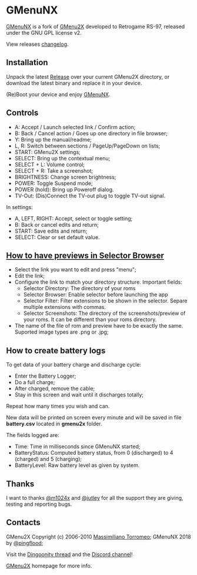 # GMenuNX

[GMenuNX](https://github.com/pingflood/GMenuNX/) is a fork of [GMenu2X](http://mtorromeo.github.com/gmenu2x) developed to Retrogame RS-97, released under the GNU GPL license v2.

View releases [changelog](ChangeLog.md).


## Installation

Unpack the latest [Release](https://github.com/pingflood/GMenuNX/releases/) over your current GMenu2X directory, or download the latest binary and replace it in your device.

(Re)Boot your device and enjoy [GMenuNX](https://github.com/pingflood/GMenuNX/).


## Controls

* A: Accept / Launch selected link / Confirm action;
* B: Back / Cancel action / Goes up one directory in file browser;
* Y: Bring up the manual/readme;
* L, R: Switch between sections / PageUp/PageDown on lists;
* START: GMenu2X settings;
* SELECT: Bring up the contextual menu;
* SELECT + L: Volume control;
* SELECT + R: Take a screenshot;
* BRIGHTNESS: Change screen brightness;
* POWER: Toggle Suspend mode;
* POWER (hold): Bring up Poweroff dialog.
* TV-Out: (Dis)Connect the TV-out plug to toggle TV-out signal.

In settings:

* A, LEFT, RIGHT: Accept, select or toggle setting;
* B: Back or cancel edits and return;
* START: Save edits and return;
* SELECT: Clear or set default value.


## [How to have previews in Selector Browser](http://boards.dingoonity.org/ingenic-jz4760-devices/gmenunext-let's-make-gmenu-great-again!/msg177392/#msg177392)

* Select the link you want to edit and press "menu";
* Edit the link;
* Configure the link to match your directory structure. Important fields:
	* Selector Directory: The directory of your roms
	* Selector Browser: Enable selector before launching the app
	* Selector Filter: Filter extensions to be shown in the selector. Separe multiple extensions with commas.
	* Selector Screenshots: The directory of the screenshots/preview of your roms. It can be different than your roms directory.
* The name of the file of rom and preview have to be exactly the same. Suported image types are .png or .jpg;


## How to create battery logs

To get data of your battery charge and discharge cycle:
* Enter the Battery Logger;
* Do a full charge;
* After charged, remove the cable;
* Stay in this screen and wait until it discharges totally;

Repeat how many times you wish and can.

New data will be printed on screen every minute and will be saved in file **battery.csv** located in **gmenu2x** folder.

The fields logged are:
* Time: Time in milliseconds since GMenuNX started;
* BatteryStatus: Computed battery status, from 0 (discharged) to 4 (charged) and 5 (charging);
* BatteryLevel: Raw battery level as given by system.


## Thanks

I want to thanks [@m1024x](https://boards.dingoonity.org/profile/m1024/) and [@jutley](https://boards.dingoonity.org/profile/jutley/) for all the support they are giving, testing and reporting bugs.


## Contacts

GMenu2X Copyright (c) 2006-2010 [Massimiliano Torromeo](mailto:massimiliano.torromeo@gmail.com); GMenuNX 2018 by [@pingflood](https://boards.dingoonity.org/profile/pingflood/);

Visit the [Dingoonity thread](https://boards.dingoonity.org/ingenic-jz4760-devices/gmenunext-let's-make-gmenu-great-again!/) and the [Discord channel](https://discord.gg/hvR5vK6)!

[GMenu2X](http://mtorromeo.github.com/gmenu2x) homepage for more info.
